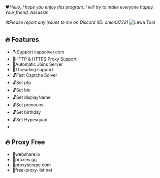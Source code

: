 *❤️Hello, I hope you enjoy this program. I will try to make everyone happy. Your friend, Assassin*

*🛠️Please report any issues to me on Discord (ID: onion3722)*
![Lewa Tool](https://media.discordapp.net/attachments/1045717032349474886/1143629538509729792/42836adf0826dbfa27034fc55566d3a2.gif)

## 🔥 Features
- 🪓Support capsolver.com
- 🎉HTTP & HTTPS Proxy Support
- 🐋Automatic Joins Server
- 🐳Threading support
- 🔓Fast Captcha Solver
- 🔓Set pfp
- 🔓Set bio
- 🔓Set displayName
- 🔓Set pronouns
- 🔓Set birthday
- 🔓Set Hypesquad
- 
## 🔥 Proxy Free
- 🎉webshare.io
- 🎉proxies.gg
- 🎉proxyscrape.com
- 🎉free-proxy-list.net
